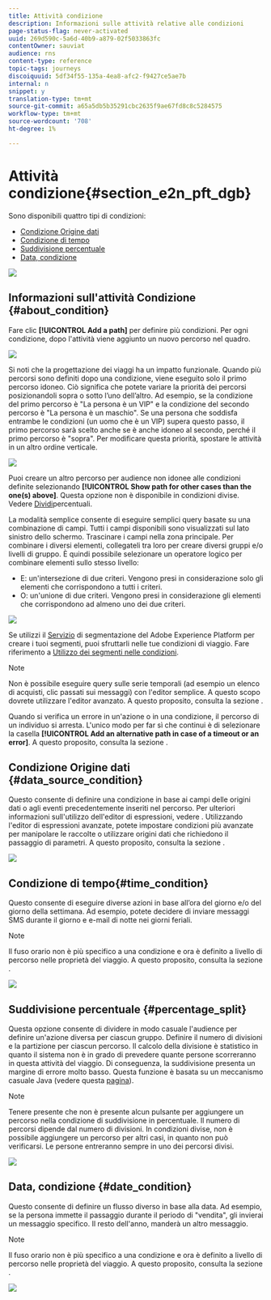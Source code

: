 ```yaml
---
title: Attività condizione
description: Informazioni sulle attività relative alle condizioni
page-status-flag: never-activated
uuid: 269d590c-5a6d-40b9-a879-02f5033863fc
contentOwner: sauviat
audience: rns
content-type: reference
topic-tags: journeys
discoiquuid: 5df34f55-135a-4ea8-afc2-f9427ce5ae7b
internal: n
snippet: y
translation-type: tm+mt
source-git-commit: a65a5db5b35291cbc2635f9ae67fd8c8c5284575
workflow-type: tm+mt
source-wordcount: '708'
ht-degree: 1%

---
```



# Attività condizione{#section_e2n_pft_dgb}

Sono disponibili quattro tipi di condizioni:

* [Condizione Origine dati](#data_source_condition)
* [Condizione di tempo](#time_condition)
* [Suddivisione percentuale](#percentage_split)
* [Data, condizione](#date_condition)

![](../assets/journey49.png)

## Informazioni sull&#39;attività Condizione {#about_condition}

Fare clic **[!UICONTROL Add a path]** per definire più condizioni. Per ogni condizione, dopo l&#39;attività viene aggiunto un nuovo percorso nel quadro.

![](../assets/journey47.png)

Si noti che la progettazione dei viaggi ha un impatto funzionale. Quando più percorsi sono definiti dopo una condizione, viene eseguito solo il primo percorso idoneo. Ciò significa che potete variare la priorità dei percorsi posizionandoli sopra o sotto l’uno dell’altro. Ad esempio, se la condizione del primo percorso è &quot;La persona è un VIP&quot; e la condizione del secondo percorso è &quot;La persona è un maschio&quot;. Se una persona che soddisfa entrambe le condizioni (un uomo che è un VIP) supera questo passo, il primo percorso sarà scelto anche se è anche idoneo al secondo, perché il primo percorso è &quot;sopra&quot;. Per modificare questa priorità, spostare le attività in un altro ordine verticale.

![](../assets/journey48.png)

Puoi creare un altro percorso per audience non idonee alle condizioni definite selezionando **[!UICONTROL Show path for other cases than the one(s) above]**. Questa opzione non è disponibile in condizioni divise. Vedere [Dividi](#percentage_split)percentuali.

La modalità semplice consente di eseguire semplici query basate su una combinazione di campi. Tutti i campi disponibili sono visualizzati sul lato sinistro dello schermo. Trascinare i campi nella zona principale. Per combinare i diversi elementi, collegateli tra loro per creare diversi gruppi e/o livelli di gruppo. È quindi possibile selezionare un operatore logico per combinare elementi sullo stesso livello:

* E: un&#39;intersezione di due criteri. Vengono presi in considerazione solo gli elementi che corrispondono a tutti i criteri.
* O: un&#39;unione di due criteri. Vengono presi in considerazione gli elementi che corrispondono ad almeno uno dei due criteri.

![](../assets/journey64.png)

Se utilizzi il [Servizio](https://docs.adobe.com/content/help/en/experience-platform/segmentation/home.html) di segmentazione del Adobe Experience Platform per creare i tuoi segmenti, puoi sfruttarli nelle tue condizioni di viaggio. Fare riferimento a [Utilizzo dei segmenti nelle condizioni](../segment/using-a-segment.md).


>[!NOTE]
>
>Non è possibile eseguire query sulle serie temporali (ad esempio un elenco di acquisti, clic passati sui messaggi) con l&#39;editor semplice. A questo scopo dovrete utilizzare l&#39;editor avanzato. A questo proposito, consulta la sezione [](../expression/expressionadvanced.md).


Quando si verifica un errore in un&#39;azione o in una condizione, il percorso di un individuo si arresta. L&#39;unico modo per far sì che continui è di selezionare la casella **[!UICONTROL Add an alternative path in case of a timeout or an error]**. A questo proposito, consulta la sezione [](../building-journeys/using-the-journey-designer.md#paths).

## Condizione Origine dati {#data_source_condition}

Questo consente di definire una condizione in base ai campi delle origini dati o agli eventi precedentemente inseriti nel percorso. Per ulteriori informazioni sull&#39;utilizzo dell&#39;editor di espressioni, vedere [](../expression/expressionadvanced.md). Utilizzando l&#39;editor di espressioni avanzate, potete impostare condizioni più avanzate per manipolare le raccolte o utilizzare origini dati che richiedono il passaggio di parametri. A questo proposito, consulta la sezione [](../datasource/external-data-sources.md).

![](../assets/journey50.png)

## Condizione di tempo{#time_condition}

Questo consente di eseguire diverse azioni in base all’ora del giorno e/o del giorno della settimana. Ad esempio, potete decidere di inviare messaggi SMS durante il giorno e e-mail di notte nei giorni feriali.

>[!NOTE]
>
>Il fuso orario non è più specifico a una condizione e ora è definito a livello di percorso nelle proprietà del viaggio. A questo proposito, consulta la sezione [](../building-journeys/timezone-management.md).

![](../assets/journey51.png)

## Suddivisione percentuale {#percentage_split}

Questa opzione consente di dividere in modo casuale l&#39;audience per definire un&#39;azione diversa per ciascun gruppo. Definire il numero di divisioni e la partizione per ciascun percorso. Il calcolo della divisione è statistico in quanto il sistema non è in grado di prevedere quante persone scorreranno in questa attività del viaggio. Di conseguenza, la suddivisione presenta un margine di errore molto basso. Questa funzione è basata su un meccanismo casuale Java (vedere questa [pagina](https://docs.oracle.com/javase/7/docs/api/java/util/Random.html)).

>[!NOTE]
>
>Tenere presente che non è presente alcun pulsante per aggiungere un percorso nella condizione di suddivisione in percentuale. Il numero di percorsi dipende dal numero di divisioni. In condizioni divise, non è possibile aggiungere un percorso per altri casi, in quanto non può verificarsi. Le persone entreranno sempre in uno dei percorsi divisi.


![](../assets/journey52.png)

## Data, condizione {#date_condition}

Questo consente di definire un flusso diverso in base alla data. Ad esempio, se la persona immette il passaggio durante il periodo di &quot;vendita&quot;, gli invierai un messaggio specifico. Il resto dell&#39;anno, manderà un altro messaggio.

>[!NOTE]
>
>Il fuso orario non è più specifico a una condizione e ora è definito a livello di percorso nelle proprietà del viaggio. A questo proposito, consulta la sezione [](../building-journeys/timezone-management.md).

![](../assets/journey53.png)
